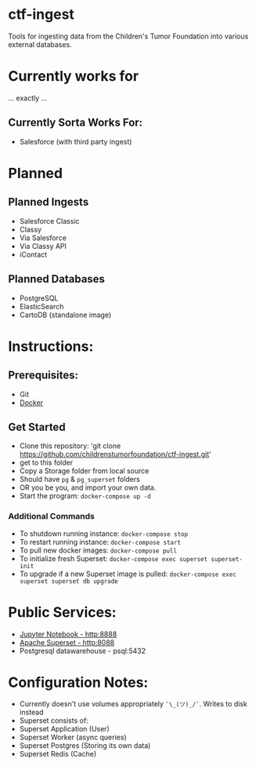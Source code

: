 ctf-ingest
===========

Tools for ingesting data from the Children's Tumor Foundation into various external databases.

# Currently works for
... exactly ...
## Currently Sorta Works For:
* Salesforce (with third party ingest)

# Planned
## Planned Ingests
* Salesforce Classic
* Classy
 * Via Salesforce
 * Via Classy API
* iContact

## Planned Databases
* PostgreSQL
* ElasticSearch
* CartoDB (standalone image)


# Instructions:
## Prerequisites:
* Git
* [Docker](https://www.docker.com/get-docker)

## Get Started
* Clone this repository: 'git clone https://github.com/childrenstumorfoundation/ctf-ingest.git'
* get to this folder
* Copy a Storage folder from local source
 * Should have `pg` & `pg_superset` folders
 * OR you be you, and import your own data.
* Start the program: `docker-compose up -d`

### Additional Commands
* To shutdown running instance: `docker-compose stop`
* To restart running instance: `docker-compose start`
* To pull new docker images: `docker-compose pull`
* To initialize fresh Superset: `docker-compose exec superset superset-init`
* To upgrade if a new Superset image is pulled: `docker-compose exec superset superset db upgrade`

# Public Services:
* [Jupyter Notebook - http:8888](http://127.0.0.1:8080)
* [Apache Superset - http:8088](http://127.0.0.1:8088)
* Postgresql datawarehouse - psql:5432


# Configuration Notes:
* Currently doesn't use volumes appropriately `¯\_(ツ)_/¯`. Writes to disk instead
* Superset consists of:
 * Superset Application (User)
 * Superset Worker (async queries)
 * Superset Postgres (Storing its own data)
 * Superset Redis (Cache)
